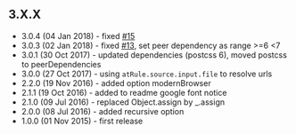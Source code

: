 ## 3.X.X

* 3.0.4 (04 Jan 2018) - fixed [#15](https://github.com/unlight/postcss-import-url/issues/15)
* 3.0.3 (02 Jan 2018) - fixed [#13](https://github.com/unlight/postcss-import-url/issues/13), set peer dependency as range >=6 <7
* 3.0.1 (30 Oct 2017) - updated dependencies (postcss 6), moved postcss to peerDependencies
* 3.0.0 (27 Oct 2017) - using `atRule.source.input.file` to resolve urls
* 2.2.0 (19 Nov 2016) - added option modernBrowser
* 2.1.1 (19 Oct 2016) - added to readme google font notice
* 2.1.0 (09 Jul 2016) - replaced Object.assign by _.assign
* 2.0.0 (08 Jul 2016) - added recursive option
* 1.0.0 (01 Nov 2015) - first release
